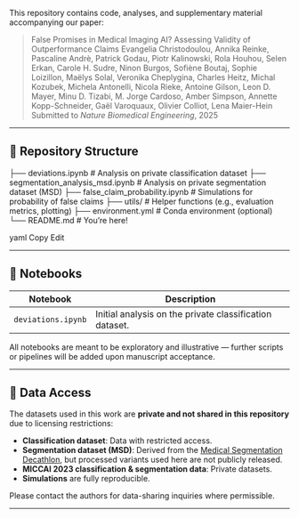 This repository contains code, analyses, and supplementary material accompanying our paper:

>  False Promises in Medical Imaging AI? Assessing Validity of Outperformance Claims
>  Evangelia Christodoulou, Annika Reinke, Pascaline Andrè, Patrick Godau, Piotr Kalinowski, Rola Houhou, Selen Erkan,
> Carole H. Sudre, Ninon Burgos, Sofiène Boutaj, Sophie Loizillon, Maëlys Solal, Veronika Cheplygina, Charles Heitz,
> Michal Kozubek, Michela Antonelli, Nicola Rieke, Antoine Gilson, Leon D. Mayer, Minu D. Tizabi,   M. Jorge Cardoso, Amber Simpson,
> Annette Kopp-Schneider, Gaël Varoquaux, Olivier Colliot, Lena Maier-Hein 
> Submitted to *Nature Biomedical Engineering*, 2025  


---



## 📁 Repository Structure

├── deviations.ipynb # Analysis on private classification dataset ├── segmentation_analysis_msd.ipynb # Analysis on private segmentation dataset (MSD) ├── false_claim_probability.ipynb # Simulations for probability of false claims ├── utils/ # Helper functions (e.g., evaluation metrics, plotting) ├── environment.yml # Conda environment (optional) └── README.md # You’re here!

yaml
Copy
Edit

---

## 🧪 Notebooks

| Notebook                      | Description |
|------------------------------|-------------|
| `deviations.ipynb` | Initial analysis on the private classification dataset. |


All notebooks are meant to be exploratory and illustrative — further scripts or pipelines will be added upon manuscript acceptance.

---

## 🔐 Data Access

The datasets used in this work are **private and not shared in this repository** due to licensing restrictions:

- **Classification dataset**: Data with restricted access.
- **Segmentation dataset (MSD)**: Derived from the [Medical Segmentation Decathlon](http://medicaldecathlon.com/), but processed variants used here are not publicly released.
- **MICCAI 2023 classification & segmentation data**: Private datasets.
- **Simulations** are fully reproducible.

Please contact the authors for data-sharing inquiries where permissible.

---


